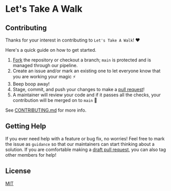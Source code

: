 # Let's Take A Walk

## Contributing

Thanks for your interest in contributing to `Let's Take A Walk`! ❤️

Here's a quick guide on how to get started.

1. [Fork](https://docs.github.com/en/github/getting-started-with-github/fork-a-repo) the repository or checkout a branch; `main` is protected and is managed through our pipeline.
2. Create an issue and/or mark an existing one to let everyone know that you are working your magic ⚡️
3. Beep boop away!
4. Stage, commit, and push your changes to make a [pull request](https://github.com/UCLA-Creative-Labs/pompeii/pulls)!
6. A maintainer will review your code and if it passes all the checks, your contribution will be merged on to `main` 🥳

See [CONTRIBUTING.md](CONTRIBUTING.md) for more info.

## Getting Help

If you ever need help with a feature or bug fix, no worries! Feel free to mark the issue as `guidance` so that our maintainers can start thinking about a solution. If you are comfortable making a [draft pull request](https://docs.github.com/en/github/collaborating-with-issues-and-pull-requests/changing-the-stage-of-a-pull-request), you can also tag other members for help!

## License

[MIT](LICENSE.md)
